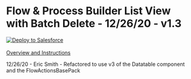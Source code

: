 Flow & Process Builder List View with Batch Delete - 12/26/20 - v1.3  
====================================================================

<a href="https://githubsfdeploy.herokuapp.com">
  <img alt="Deploy to Salesforce"
       src="https://raw.githubusercontent.com/afawcett/githubsfdeploy/master/deploy.png">
</a>  
<br/><br/>
<a href="https://ericsplayground.wordpress.com/2020/06/11/flow-and-process-builder-list-view-with-batch-delete/">
  Overview and Instructions
</a>  
  
12/26/20 - Eric Smith -   Refactored to use v3 of the Datatable component and the FlowActionsBasePack
  
